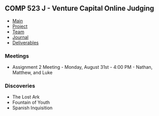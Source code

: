 ## COMP 523 J - Venture Capital Online Judging
- [Main](https://github.com/Deeakron/COMP-523-J/blob/gh-pages/index.md)
- [Project](https://github.com/Deeakron/COMP-523-J/blob/gh-pages/project.md)
- [Team](https://github.com/Deeakron/COMP-523-J/blob/gh-pages/team.md)
- [Journal](https://github.com/Deeakron/COMP-523-J/blob/gh-pages/journal.md)
- [Deliverables](https://github.com/Deeakron/COMP-523-J/blob/gh-pages/deliverables.md)

### Meetings

* Assignment 2 Meeting - Monday, August 31st - 4:00 PM - Nathan, Matthew, and Luke

### Discoveries

* The Lost Ark
* Fountain of Youth
* Spanish Inquisition
